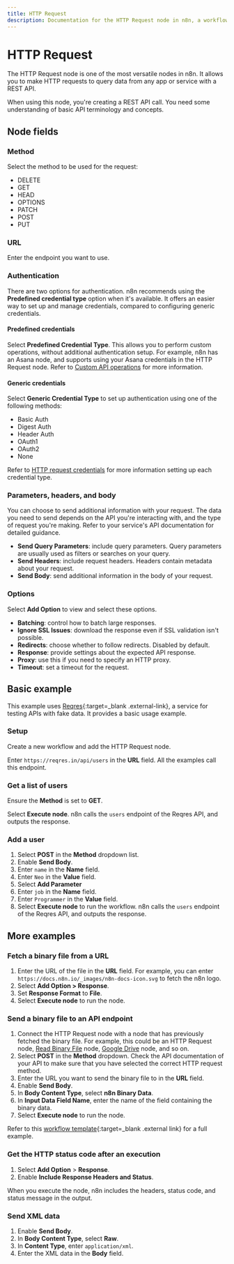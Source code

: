 ```yaml
---
title: HTTP Request
description: Documentation for the HTTP Request node in n8n, a workflow automation platform. Includes guidance on usage, and links to examples.
---
```


# HTTP Request

The HTTP Request node is one of the most versatile nodes in n8n. It allows you to make HTTP requests to query data from any app or service with a REST API.

When using this node, you're creating a REST API call. You need some understanding of basic API terminology and concepts.

## Node fields

### Method

Select the method to be used for the request:

- DELETE
- GET
- HEAD
- OPTIONS
- PATCH
- POST
- PUT

### URL

Enter the endpoint you want to use.

### Authentication

There are two options for authentication. n8n recommends using the **Predefined credential type** option when it's available. It offers an easier way to set up and manage credentials, compared to configuring generic credentials.

#### Predefined credentials

Select **Predefined Credential Type**. This allows you to perform custom operations, without additional authentication setup. For example, n8n has an Asana node, and supports using your Asana credentials in the HTTP Request node. Refer to [Custom API operations](/integrations/custom-operations/) for more information.

#### Generic credentials

Select **Generic Credential Type** to set up authentication using one of the following methods:

- Basic Auth
- Digest Auth
- Header Auth
- OAuth1
- OAuth2
- None
	
Refer to [HTTP request credentials](/integrations/builtin/credentials/httprequest/) for more information setting up each credential type.

### Parameters, headers, and body

You can choose to send additional information with your request. The data you need to send depends on the API you're interacting with, and the type of request you're making. Refer to your service's API documentation for detailed guidance.

* **Send Query Parameters**: include query parameters. Query parameters are usually used as filters or searches on your query.
* **Send Headers**: include request headers. Headers contain metadata about your request.
* **Send Body**: send additional information in the body of your request.


### Options

Select **Add Option** to view and select these options.

- **Batching**: control how to batch large responses.
- **Ignore SSL Issues**: download the response even if SSL validation isn't possible.
- **Redirects**: choose whether to follow redirects. Disabled by default.
- **Response**: provide settings about the expected API response.
- **Proxy**: use this if you need to specify an HTTP proxy.
- **Timeout**: set a timeout for the request.


## Basic example

This example uses [Reqres](https://reqres.in/){:target=_blank .external-link}, a service for testing APIs with fake data. It provides a basic usage example.

### Setup

Create a new workflow and add the HTTP Request node.

Enter `https://reqres.in/api/users` in the **URL** field. All the examples call this endpoint.

### Get a list of users

Ensure the **Method** is set to **GET**.

Select **Execute node**. n8n calls the `users` endpoint of the Reqres API, and outputs the response.

### Add a user

1. Select **POST** in the **Method** dropdown list.
2. Enable **Send Body**.
3. Enter `name` in the **Name** field.
4. Enter `Neo` in the **Value** field.
5. Select **Add Parameter**
6. Enter `job` in the **Name** field.
7. Enter `Programmer` in the **Value** field.
8. Select **Execute node** to run the workflow. n8n calls the `users` endpoint of the Reqres API, and outputs the response.

## More examples

### Fetch a binary file from a URL

1. Enter the URL of the file in the **URL** field. For example, you can enter `https://docs.n8n.io/_images/n8n-docs-icon.svg` to fetch the n8n logo.
2. Select **Add Option > Response**.
3. Set **Response Format** to **File**.
4. Select **Execute node** to run the node.

### Send a binary file to an API endpoint

1. Connect the HTTP Request node with a node that has previously fetched the binary file. For example, this could be an HTTP Request node, [Read Binary File](/integrations/builtin/core-nodes/n8n-nodes-base.readbinaryfile/) node, [Google Drive](/integrations/builtin/app-nodes/n8n-nodes-base.googledrive/) node, and so on.
2. Select **POST** in the **Method** dropdown. Check the API documentation of your API to make sure that you have selected the correct HTTP request method.
3. Enter the URL you want to send the binary file to in the **URL** field.
4. Enable **Send Body**.
5. In **Body Content Type**, select **n8n Binary Data**.
6. In **Input Data Field Name**, enter the name of the field containing the binary data.
9. Select **Execute node** to run the node.

Refer to this [workflow template](https://n8n.io/workflows/1338-update-twitter-banner-using-http-request/){:target=_blank .external link} for a full example.

### Get the HTTP status code after an execution

1. Select **Add Option** > **Response**.
2. Enable **Include Response Headers and Status**.

When you execute the node, n8n includes the headers, status code, and status message in the output.

### Send XML data

1. Enable **Send Body**.
2. In **Body Content Type**, select **Raw**.
3. In **Content Type**, enter `application/xml`.
4. Enter the XML data in the **Body** field.

